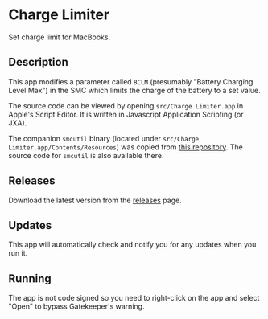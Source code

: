 # Charge Limiter

Set charge limit for MacBooks.

## Description

This app modifies a parameter called `BCLM` (presumably "Battery Charging Level Max") in the SMC which limits the charge of the battery to a set value.

The source code can be viewed by opening `src/Charge Limiter.app` in Apple's Script Editor. It is written in Javascript Application Scripting (or JXA).

The companion `smcutil` binary (located under `src/Charge Limiter.app/Contents/Resources`) was copied from [this repository](https://github.com/sicreative/BatteryStatusShow/blob/master/BatteryStatusShow/smcutil/Products/usr/local/bin/smcutil). The source code for `smcutil` is also available there.

## Releases

Download the latest version from the [releases](https://github.com/godly-devotion/charge-limiter/releases) page.

## Updates

This app will automatically check and notify you for any updates when you run it.

## Running

The app is not code signed so you need to right-click on the app and select "Open" to bypass Gatekeeper's warning.
